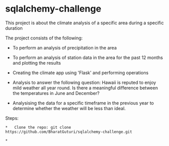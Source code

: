 # sqlalchemy-challenge
This project is about the climate analysis of a specific area during a specific duration

The project consists of the following:

  *  To perform an analysis of precipitation in the area

  *  To perform an analysis of station data in the area for the past 12 months and plotting the results

  *  Creating the climate app using 'Flask' and performing operations

  *  Analysis to answer the following question: Hawaii is reputed to enjoy mild weather all year round. Is there a meaningful       difference between the temperatures in June and December?

  *  Analysising the data for a specific timeframe in the previous year to determine whether the weather will be less than ideal.


Steps:

    *   Clone the repo: git clone https://github.com/BharatGuturi/sqlalchemy-challenge.git

    *   





